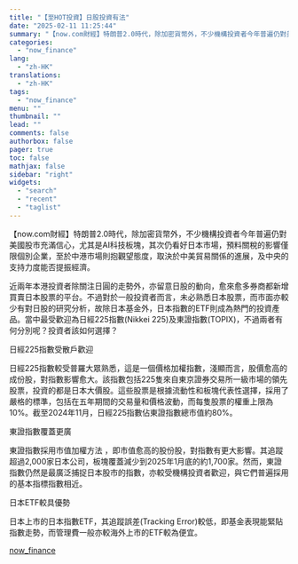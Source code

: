 ```yaml
---
title: "【至HOT投資】日股投資有法"
date: "2025-02-11 11:25:44"
summary: "【now.com財經】特朗普2.0時代，除加密貨幣外，不少機構投資者今年普遍仍對美國股市充滿信心，尤..."
categories:
  - "now_finance"
lang:
  - "zh-HK"
translations:
  - "zh-HK"
tags:
  - "now_finance"
menu: ""
thumbnail: ""
lead: ""
comments: false
authorbox: false
pager: true
toc: false
mathjax: false
sidebar: "right"
widgets:
  - "search"
  - "recent"
  - "taglist"
---
```


【now.com財經】特朗普2.0時代，除加密貨幣外，不少機構投資者今年普遍仍對美國股市充滿信心，尤其是AI科技板塊，其次仍看好日本市場，預料關稅的影響僅限個別企業，至於中港市場則抱觀望態度，取決於中美貿易關係的進展，及中央的支持力度能否提振經濟。

近兩年本港投資者除關注日圓的走勢外，亦留意日股的動向，愈來愈多券商都新增買賣日本股票的平台。不過對於一般投資者而言，未必熟悉日本股票，而市面亦較少有對日股的研究分析，故除日本基金外，日本指數的ETF則成為熱門的投資產品。當中最受歡迎為日經225指數(Nikkei 225)及東證指數(TOPIX)，不過兩者有何分別呢？投資者該如何選擇？

日經225指數受散戶歡迎

日經225指數較受普羅大眾熟悉，這是一個價格加權指數，淺顯而言，股價愈高的成份股，對指數影響愈大。該指數包括225隻來自東京證券交易所一級市場的領先股票，投資的都是日本大價股。這些股票是根據流動性和板塊代表性選擇，採用了嚴格的標準，包括在五年期間的交易量和價格波動，而每隻股票的權重上限為10%。截至2024年11月，日經225指數佔東證指數總市值約80%。

東證指數覆蓋更廣

東證指數採用市值加權方法 ，即市值愈高的股份股，對指數有更大影響。其追蹤超過2,000家日本公司，板塊覆蓋減少到2025年1月底的約1,700家。然而，東證指數仍然是最廣泛捕捉日本股市的指數，亦較受機構投資者歡迎，與它們普遍採用的基本指標指數相近。

日本ETF較具優勢

日本上市的日本指數ETF，其追蹤誤差(Tracking Error)較低，即基金表現能緊貼指數走勢，而管理費一般亦較海外上市的ETF較為便宜。

[now_finance](https://finance.now.com/news/post.php?id=905090)
